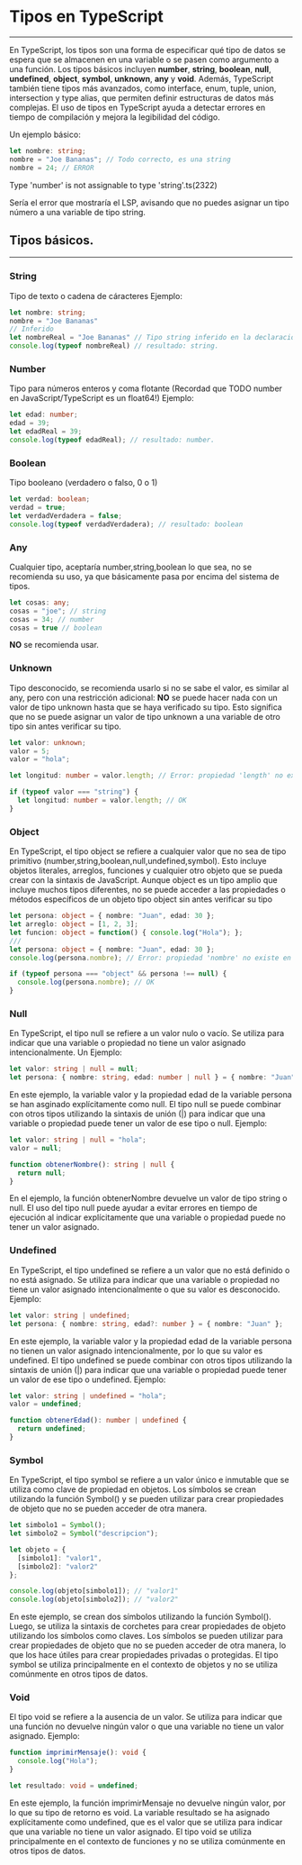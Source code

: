 # Tipos en TypeScript
---
En TypeScript, los tipos son una forma de especificar qué tipo de datos se espera que se almacenen en una variable o se pasen como argumento a una función. Los tipos básicos incluyen **number**, **string**, **boolean**, **null**, **undefined**, **object**, **symbol**, **unknown**, **any** y **void**. Además, TypeScript también tiene tipos más avanzados, como interface, enum, tuple, union, intersection y type alias, que permiten definir estructuras de datos más complejas. El uso de tipos en TypeScript ayuda a detectar errores en tiempo de compilación y mejora la legibilidad del código.

Un ejemplo básico:
```ts
let nombre: string;
nombre = "Joe Bananas"; // Todo correcto, es una string
nombre = 24; // ERROR
```
Type 'number' is not assignable to type 'string'.ts(2322)
   
   Sería el error que mostraría el LSP, avisando que no puedes asignar un tipo número a una variable de tipo string.

## Tipos básicos.
---
### String   
   Tipo de texto o cadena de cáracteres
   Ejemplo: 
```ts
let nombre: string;
nombre = "Joe Bananas"
// Inferido
let nombreReal = "Joe Bananas" // Tipo string inferido en la declaración de la variable.
console.log(typeof nombreReal) // resultado: string.
```

### Number
Tipo para números enteros y coma flotante (Recordad que TODO number en JavaScript/TypeScript es un float64!)
Ejemplo:
```ts
let edad: number;
edad = 39;
let edadReal = 39;
console.log(typeof edadReal); // resultado: number.
```

### Boolean
Tipo booleano (verdadero o falso, 0 o 1)
```ts
let verdad: boolean;
verdad = true;
let verdadVerdadera = false; 
console.log(typeof verdadVerdadera); // resultado: boolean
```

### Any
Cualquier tipo, aceptaría number,string,boolean lo que sea, no se recomienda su uso, ya que básicamente pasa por encima del sistema de tipos.
```ts
let cosas: any;
cosas = "joe"; // string
cosas = 34; // number
cosas = true // boolean
```
**NO** se recomienda usar.

### Unknown
Tipo desconocido, se recomienda usarlo si no se sabe el valor, es similar al any, pero con una restricción adicional: **NO** se puede hacer nada con un valor de tipo unknown hasta que se haya verificado su tipo. Esto significa que no se puede asignar un valor de tipo unknown a una variable de otro tipo sin antes verificar su tipo.
```ts
let valor: unknown;
valor = 5;
valor = "hola";

let longitud: number = valor.length; // Error: propiedad 'length' no existe en tipo 'unknown'

if (typeof valor === "string") {
  let longitud: number = valor.length; // OK
}
```

### Object
En TypeScript, el tipo object se refiere a cualquier valor que no sea de tipo primitivo (number,string,boolean,null,undefined,symbol). Esto incluye objetos literales, arreglos, funciones y cualquier otro objeto que se pueda crear con la sintaxis de JavaScript. Aunque object es un tipo amplio que incluye muchos tipos diferentes, no se puede acceder a las propiedades o métodos específicos de un objeto tipo object sin antes verificar su tipo
```ts
let persona: object = { nombre: "Juan", edad: 30 };
let arreglo: object = [1, 2, 3];
let funcion: object = function() { console.log("Hola"); };
///
let persona: object = { nombre: "Juan", edad: 30 };
console.log(persona.nombre); // Error: propiedad 'nombre' no existe en tipo 'object'

if (typeof persona === "object" && persona !== null) {
  console.log(persona.nombre); // OK
}
```

### Null

En TypeScript, el tipo null se refiere a un valor nulo o vacío. Se utiliza para indicar que una variable o propiedad no tiene un valor asignado intencionalmente. 
Un Ejemplo:
```ts
let valor: string | null = null;
let persona: { nombre: string, edad: number | null } = { nombre: "Juan", edad: null };
```
En este ejemplo, la variable valor y la propiedad edad de la variable persona se han asginado explícitamente como null. El tipo null se puede combinar con otros tipos utilizando la sintaxis de unión (|) para indicar que una variable o propiedad puede tener un valor de ese tipo o null.
Ejemplo:
```ts
let valor: string | null = "hola";
valor = null;

function obtenerNombre(): string | null {
  return null;
}
```
En el ejemplo, la función obtenerNombre devuelve un valor de tipo string o null. El uso del tipo null puede ayudar a evitar errores en tiempo de ejecución al indicar explícitamente que una variable o propiedad puede no tener un valor asignado.

### Undefined

En TypeScript, el tipo undefined se refiere a un valor que no está definido o no está asignado. Se utiliza para indicar que una variable o propiedad no tiene un valor asignado intencionalmente o que su valor es desconocido. 
Ejemplo:
```ts
let valor: string | undefined;
let persona: { nombre: string, edad?: number } = { nombre: "Juan" };
```
En este ejemplo, la variable valor y la propiedad edad de la variable persona no tienen un valor asignado intencionalmente, por lo que su valor es undefined. El tipo undefined se puede combinar con otros tipos utilizando la sintaxis de unión (|) para indicar que una variable o propiedad puede tener un valor de ese tipo o undefined.
Ejemplo:
```ts
let valor: string | undefined = "hola";
valor = undefined;

function obtenerEdad(): number | undefined {
  return undefined;
}
```
### Symbol

En TypeScript, el tipo symbol se refiere a un valor único e inmutable que se utiliza como clave de propiedad en objetos. Los símbolos se crean utilizando la función Symbol() y se pueden utilizar para crear propiedades de objeto que no se pueden acceder de otra manera.
```ts
let simbolo1 = Symbol();
let simbolo2 = Symbol("descripcion");

let objeto = {
  [simbolo1]: "valor1",
  [simbolo2]: "valor2"
};

console.log(objeto[simbolo1]); // "valor1"
console.log(objeto[simbolo2]); // "valor2"
```
En este ejemplo, se crean dos símbolos utilizando la función Symbol(). Luego, se utiliza la sintaxis de corchetes para crear propiedades de objeto utilizando los símbolos como claves. Los símbolos se pueden utilizar para crear propiedades de objeto que no se pueden acceder de otra manera, lo que los hace útiles para crear propiedades privadas o protegidas. El tipo symbol se utiliza principalmente en el contexto de objetos y no se utiliza comúnmente en otros tipos de datos.

### Void

El tipo void se refiere a la ausencia de un valor. Se utiliza para indicar que una función no devuelve ningún valor o que una variable no tiene un valor asignado.
Ejemplo:
```ts
function imprimirMensaje(): void {
  console.log("Hola");
}

let resultado: void = undefined;
```
En este ejemplo, la función imprimirMensaje no devuelve ningún valor, por lo que su tipo de retorno es void. La variable resultado se ha asignado explícitamente como undefined, que es el valor que se utiliza para indicar que una variable no tiene un valor asignado. El tipo void se utiliza principalmente en el contexto de funciones y no se utiliza comúnmente en otros tipos de datos.
